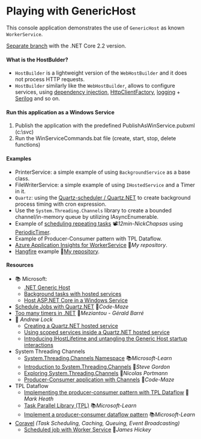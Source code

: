 # Playing with GenericHost
This console application demonstrates the use of `GenericHost` as known `WorkerService`.

[Separate branch](https://github.com/19balazs86/PlayingWithGenericHost/tree/netcoreapp2.2) with the .NET Core 2.2 version.

#### What is the HostBulder?

- `HostBuilder` is a lightweight version of the `WebHostBuilder` and it does not process HTTP requests.
- `HostBuilder` similarly like the `WebHostBuilder`, allows to configure services, using [dependency injection](https://docs.microsoft.com/en-ie/aspnet/core/fundamentals/dependency-injection), [HttpClientFactory](https://docs.microsoft.com/en-ie/aspnet/core/fundamentals/http-requests), [logging](https://docs.microsoft.com/en-ie/aspnet/core/fundamentals/logging) + [Serilog](https://github.com/serilog/serilog-extensions-hosting) and so on.

#### Run this application as a Windows Service

1. Publish the application with the predefined PublishAsWinService.pubxml (c:\svc)
2. Run the WinServiceCommands.bat file (create, start, stop, delete functions)

#### Examples

- PrinterService: a simple example of using `BackgroundService` as a base class.
- FileWriterService: a simple example of using `IHostedService` and a Timer in it.
- `Quartz`: using the [Quartz-scheduler / Quartz.NET](https://www.quartz-scheduler.net/) to create background process timing with cron expression.
- Use the `System.Threading.Channels` library to create a bounded channel/in-memory queue by utilizing IAsyncEnumerable.
- Example of [scheduling repeating tasks](https://youtu.be/J4JL4zR_l-0) 📽️*12min-NickChapsas* using [PeriodicTimer](https://learn.microsoft.com/en-us/dotnet/api/system.threading.periodictimer).
- Example of Producer-Consumer pattern with TPL Dataflow.
- [Azure Application Insights for WorkerService](https://github.com/19balazs86/AzureAppInsights) 👤*My repository*.
- [Hangfire](https://www.hangfire.io) example 👤[My repository](https://github.com/19balazs86/PlayingWithHangfire).

#### Resources

- 📚 Microsoft:
  - [.NET Generic Host](https://docs.microsoft.com/en-ie/aspnet/core/fundamentals/host/generic-host)
  - [Background tasks with hosted services](https://docs.microsoft.com/en-ie/aspnet/core/fundamentals/host/hosted-services)
  - [Host ASP.NET Core in a Windows Service](https://docs.microsoft.com/en-us/aspnet/core/host-and-deploy/windows-service)
- [Schedule Jobs with Quartz.NET](https://code-maze.com/schedule-jobs-with-quartz-net) 📓*Code-Maze*
- [Too many timers in .NET](https://www.meziantou.net/too-many-timers-in-dotnet.htm) 📓*Meziantou - Gérald Barré*
- 📓 *Andrew Lock*
  - [Creating a Quartz.NET hosted service](https://andrewlock.net/creating-a-quartz-net-hosted-service-with-asp-net-core)
  - [Using scoped services inside a Quartz.NET hosted service](https://andrewlock.net/using-scoped-services-inside-a-quartz-net-hosted-service-with-asp-net-core)
  - [Introducing IHostLifetime and untangling the Generic Host startup interactions](https://andrewlock.net/introducing-ihostlifetime-and-untangling-the-generic-host-startup-interactions)
- System Threading Channels
  - [System.Threading.Channels Namespace](https://learn.microsoft.com/en-us/dotnet/api/system.threading.channels) 📚*Microsoft-Learn*
  - [Introduction to System.Threading.Channels](https://www.stevejgordon.co.uk/an-introduction-to-system-threading-channels) 📓*Steve Gordon*
  - [Exploring System.Threading.Channels](https://ndportmann.com/system-threading-channels/) 📓*Nicolas Portmann*
  - [Producer-Consumer application with Channels](https://code-maze.com/dotnet-producer-consumer-channels/) 📓*Code-Maze*
- TPL Dataflow
  - [Implementing the producer-consumer pattern with TPL Dataflow](https://markheath.net/post/producer-consumer-pattern-tpl) 📓*Mark Heath*
  - [Task Parallel Library (TPL)](https://learn.microsoft.com/en-us/dotnet/standard/parallel-programming/task-parallel-library-tpl) 📚*Microsoft-Learn*
  - [Implement a producer-consumer dataflow pattern](https://learn.microsoft.com/en-us/dotnet/standard/parallel-programming/how-to-implement-a-producer-consumer-dataflow-pattern) 📚*Microsoft-Learn*
- [Coravel](https://docs.coravel.net) *(Task Scheduling, Caching, Queuing, Event Broadcasting)*
  - [Scheduled job with Worker Service](https://dev.to/jamesmh/building-a-net-core-scheduled-job-worker-service-376h) 📓*James Hickey*


